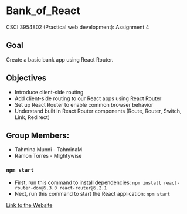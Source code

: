 # Bank_of_React
CSCI 3954802 (Practical web development): Assignment 4 </br>

## Goal
Create a basic bank app using React Router.

## Objectives
- Introduce client-side routing
- Add client-side routing to our React apps using React Router
- Set up React Router to enable common browser behavior
- Understand built in React Router components (Route, Router, Switch, Link, Redirect)

## Group Members:
- Tahmina Munni - TahminaM
- Ramon Torres - Mightywise

### `npm start`
- First, run this command to install dependencies: ```npm install react-router-dom@5.3.0 react-router@5.2.1```
- Next, run this command to start the React application: ```npm start```

[Link to the Website](https://tahminam.github.io/Bank_of_React/)

